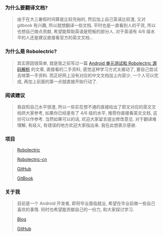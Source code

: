 ### 为什么要翻译文档?

> 由于在大三暑假时间算是比较充裕的, 然后加上自己英语比较渣, 又对 gitbook 有兴趣, 所以就想翻译一些文档. 平时也是一直看别人的干货, 所以也想自己做点贡献, 希望能帮助英语是短板的部分人. 对于英语有 4/6 级水平的人还是建议直接看官方的英文文档...

### 为什么是 Robolectric?

> 其实原因很简单, 就是我之前写过一篇 [Android 单元测试和 Robolectric 源码解析](http://fitzeng.org/2017/05/14/Android%20%E5%8D%95%E5%85%83%E6%B5%8B%E8%AF%95%E5%92%8C%20Robolectric%20%E6%BA%90%E7%A0%81%E8%A7%A3%E6%9E%90/) 的文章, 直接看的二手资料, 感觉这种学习方式太被动了, 要自己尝试去啃第一手资料. 而正好网上没有对应的中文文档加上内容少, 一个人可以完成, 再加上前面的第一点就直接开始行动了.

### 阅读建议

> 我自知自己水平很渣, 所以一些实在想不通的直接给出了原文对应的英文文档供大家参考, 如果你已经是有了 4/6 级的水平, 推荐你直接看英文文档, 这份可以作参考. 当然如果可以的话, 欢迎大家留言提出修改意见. 对于翻译难理解, 有歧义, 有错误的地方欢迎大家指出来. 我在此想表示感谢. 

### 项目

> [Robolectric]()
> 
> [Robolectric-cn]()
> 
> [GitHub]()
> 
> [GitBook]()

### 关于我

> 目前是一个 Android 开发者, 即将毕业面临就业, 希望在毕业前做一些自己喜欢的事情. 同时也希望能贡献自己的一份力, 和大家探讨学习.
> 
> [Blog](http://fitzeng.org/)
> 
> [GitHub](https://github.com/mk43)